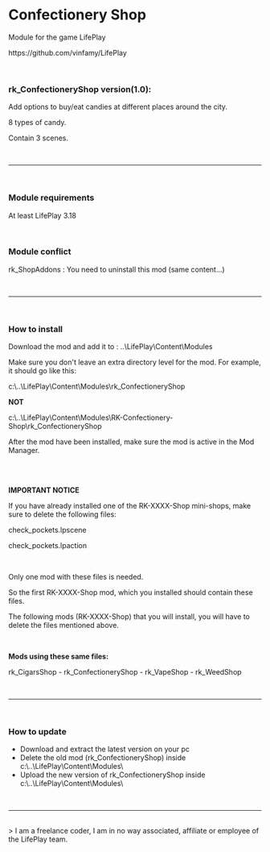 <h1>Confectionery Shop</h1>
<p>Module for the game LifePlay</p>
<p>https://github.com/vinfamy/LifePlay</p>
<br>
<h3>rk_ConfectioneryShop  version(1.0):</h3>
<p>Add options to buy/eat candies at different places around the city. </p> 
<p>8 types of candy.  </p>
<p>Contain 3 scenes. </p> 
<br>
<hr>
<br>
<h3>Module requirements</h3>
<p>At least LifePlay 3.18</p>
<br>
<h3>Module conflict</h3>
<p>rk_ShopAddons : You need to uninstall this mod (same content...)</p>
<br>
<hr>
<br>
<h3>How to install</h3>
<p>Download the mod and add it to : ..\LifePlay\Content\Modules</p>
<p>Make sure you don't leave an extra directory level for the mod. For example, it should go like this:</p>
<p>c:\..\LifePlay\Content\Modules\rk_ConfectioneryShop </p>
<p><strong>NOT</strong></p>
<p>c:\..\LifePlay\Content\Modules\RK-Confectionery-Shop\rk_ConfectioneryShop</p>
<p>After the mod have been installed, make sure the mod is active in the Mod Manager. </p>
<br>
<br>
<p><strong>IMPORTANT NOTICE</strong></p>
<p>If you have already installed one of the RK-XXXX-Shop mini-shops, make sure to delete the following files:</p>
<p>check_pockets.lpscene</p>
<p>check_pockets.lpaction</p>
<br>
<p>Only one mod with these files is needed.</p>
<p>So the first RK-XXXX-Shop mod, which you installed should contain these files.</p>
<p>The following mods (RK-XXXX-Shop) that you will install, you will have to delete the files mentioned above.</p>
<br>
<p><strong>Mods using these same files:</strong></p>
<p>rk_CigarsShop - rk_ConfectioneryShop - rk_VapeShop - rk_WeedShop</p>
<br>
<hr>
<br>
<h3>How to update</h3>
<ul>
<li>Download and extract the latest version on your pc</li>
<li>Delete the old mod (rk_ConfectioneryShop) inside c:\..\LifePlay\Content\Modules\</li>
<li>Upload the new version of rk_ConfectioneryShop inside c:\..\LifePlay\Content\Modules\</li>
</ul>
<br>
<hr>
<br>
> I am a freelance coder, I am in no way associated, affiliate or employee of the LifePlay team.